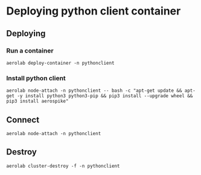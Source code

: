 # Deploying python client container

## Deploying

### Run a container

```
aerolab deploy-container -n pythonclient
```

### Install python client

```
aerolab node-attach -n pythonclient -- bash -c "apt-get update && apt-get -y install python3 python3-pip && pip3 install --upgrade wheel && pip3 install aerospike"
```

## Connect

```
aerolab node-attach -n pythonclient
```

## Destroy

```
aerolab cluster-destroy -f -n pythonclient
```
